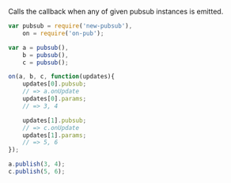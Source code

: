 Calls the callback when any of given pubsub instances is emitted.


```js
var pubsub = require('new-pubsub'),
    on = require('on-pub');

var a = pubsub(),
    b = pubsub(),
    c = pubsub();

on(a, b, c, function(updates){
    updates[0].pubsub;
    // => a.onUpdate
    updates[0].params;
    // => 3, 4

    updates[1].pubsub;
    // => c.onUpdate
    updates[1].params;
    // => 5, 6
});

a.publish(3, 4);
c.publish(5, 6);
```
